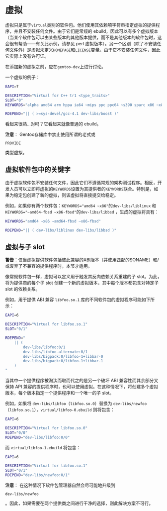 # 虚拟

虚拟只是属于`virtual`类别的软件包。他们使用其依赖项字符串指定虚拟的提供程序，并且不安装任何文件。由于它们是常规的 ebuild，因此可以有多个虚拟版本（当某个软件包可以由某些版本的其他版本提供，而不是其他版本的软件包时，这会很有帮助——有关此示例，请参见 perl 虚拟版本）。另一个区别（除了不安装任何文件外）是虚拟未定义`HOMEPAGE`和`LICENSE`变量。由于它不安装任何文件，因此它实际上没有许可证。

在添加新的虚拟之前，应在`gentoo-dev`上进行讨论。

一个虚拟的例子：

```bash
EAPI=7

DESCRIPTION="Virtual for C++ tr1 <type_traits>"
SLOT="0"
KEYWORDS="alpha amd64 arm hppa ia64 ~mips ppc ppc64 ~s390 sparc x86 ~x86-fbsd"

RDEPEND="|| ( >=sys-devel/gcc-4.1 dev-libs/boost )"
```

看起来很熟...对吗？它看起来就像普通的 ebuild。

<div class="alert alert-note">
<b>注意</b>： Gentoo存储库中禁止使用所谓的老式或<code><pre>PROVIDE</pre></code>类型虚拟。
</div>

## 虚拟软件包中的关键字

由于虚拟软件包不安装任何文件，因此它们不遵循常规的架构测试程序。相反，开发人员可以立即将虚拟的`KEYWORDS`设置为其提供者的`KEYWORDS`联合。特别是，如果为稳定包创建了新的虚拟，则该虚拟将直接提交给稳定。

例如，如果你有两个软件包：`KEYWORDS="amd64 ~x86"`的`dev-libs/liblinux` 和 `KEYWORDS="~amd64-fbsd ~x86-fbsd"`的`dev-libs/libbsd` ，生成的虚拟将具有：

```bash
KEYWORDS="amd64 ~x86 ~amd64-fbsd ~x86-fbsd"

RDEPEND="|| ( dev-libs/liblinux dev-libs/libbsd )"
```

## 虚拟与子 slot

<div class="alert alert-warning">
<b>警告</b>：仅当虚拟提供软件包括彼此兼容的ABI版本（并使用匹配的SONAME）和/或废弃了不兼容的提供程序时，本节才适用。
</div>

像常规软件包一样，虚拟可以定义用于触发其反向依赖关系重建的子 slot。为此，将为提供商的每个子 slot 创建一个新的虚拟版本，其中每个版本都包含对特定子 slot 的依赖关系。

例如，用于提供 ABI 兼容 `libfoo.so.1` 库的不同软件包的虚拟程序可能如下所示：

```bash
EAPI=6

DESCRIPTION="Virtual for libfoo.so.1"
SLOT="0/1"

RDEPEND="
    || (
        dev-libs/libfoo:0/1
        dev-libs/libfoo-alternate:0/1
        dev-libs/bigpack:0/libfoo-1+libbar-0
        dev-libs/bigpack:0/libfoo-1+libbar-1
    )
"
```

当其中一个提供程序被淘汰而取而代之的是另一个破坏 ABI 兼容性而其余部分又保持 API 兼容的提供程序时，也可以使用虚拟。在这种情况下，将创建多个虚拟版本，每个版本指定一个提供程序和一个唯一的子 slot。

例如，如果将 `dev-libs/libfoo`（`libfoo.so.0`）替换为 `dev-libs/newfoo`（`libfoo.so.1`），`virtual/libfoo-0.ebuild` 则将包含：

```bash
EAPI=6

DESCRIPTION="Virtual for libfoo.so.0"
SLOT="0/0"
RDEPEND="dev-libs/libfoo:0/0"
```

而 `virtual/libfoo-1.ebuild` 将包含：

```bash
EAPI=6

DESCRIPTION="Virtual for libfoo.so.1"
SLOT="0/1"
RDEPEND="dev-libs/newfoo:0/1"
```

<div class="alert alert-note">
<b>注意</b>： 在这种情况下软件包管理器自然会尽可能地升级到<code><pre>dev-libs/newfoo</pre></code>。因此，如果需要在两个提供商之间进行干净的选择，则此解决方案不可行。
</div>

